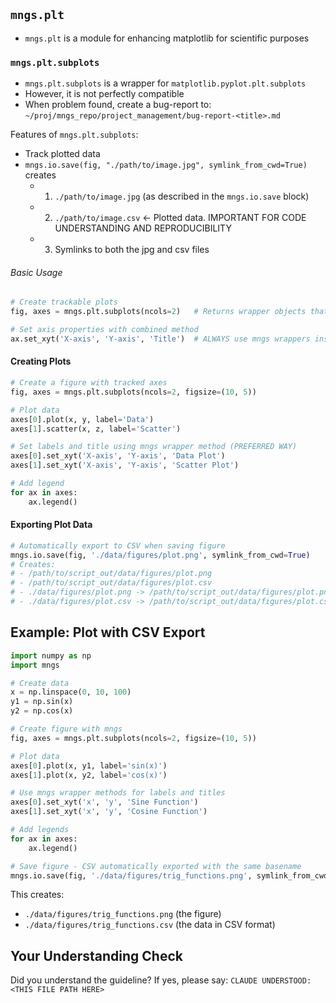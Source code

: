 <!-- ---
!-- Timestamp: 2025-05-29 20:33:22
!-- Author: ywatanabe
!-- File: /ssh:ywatanabe@sp:/home/ywatanabe/.dotfiles/.claude/to_claude/guidelines/python/MNGS-13-mngs-plt-module.md
!-- --- -->

## `mngs.plt`

- `mngs.plt` is a module for enhancing matplotlib for scientific purposes

### `mngs.plt.subplots`
- `mngs.plt.subplots` is a wrapper for `matplotlib.pyplot.plt.subplots`
- However, it is not perfectly compatible
- When problem found, create a bug-report to:
  `~/proj/mngs_repo/project_management/bug-report-<title>.md`

Features of `mngs.plt.subplots`:
- Track plotted data
- `mngs.io.save(fig, "./path/to/image.jpg", symlink_from_cwd=True)` creates
  - 1. `./path/to/image.jpg` (as described in the `mngs.io.save` block)
  - 2. `./path/to/image.csv` <- Plotted data. IMPORTANT FOR CODE UNDERSTANDING AND REPRODUCIBILITY
  - 3. Symlinks to both the jpg and csv files

###### Basic Usage
```python
# Create trackable plots
fig, axes = mngs.plt.subplots(ncols=2)   # Returns wrapper objects that track plotting data

# Set axis properties with combined method
ax.set_xyt('X-axis', 'Y-axis', 'Title')  # ALWAYS use mngs wrappers instead of matplotlib methods
```
#### Creating Plots

```python
# Create a figure with tracked axes
fig, axes = mngs.plt.subplots(ncols=2, figsize=(10, 5))

# Plot data
axes[0].plot(x, y, label='Data')
axes[1].scatter(x, z, label='Scatter')

# Set labels and title using mngs wrapper method (PREFERRED WAY)
axes[0].set_xyt('X-axis', 'Y-axis', 'Data Plot')
axes[1].set_xyt('X-axis', 'Y-axis', 'Scatter Plot')

# Add legend
for ax in axes:
    ax.legend()
```

#### Exporting Plot Data

```python
# Automatically export to CSV when saving figure
mngs.io.save(fig, './data/figures/plot.png', symlink_from_cwd=True)
# Creates:
# - /path/to/script_out/data/figures/plot.png
# - /path/to/script_out/data/figures/plot.csv
# - ./data/figures/plot.png -> /path/to/script_out/data/figures/plot.png
# - ./data/figures/plot.csv -> /path/to/script_out/data/figures/plot.csv
```

## Example: Plot with CSV Export

```python
import numpy as np
import mngs

# Create data
x = np.linspace(0, 10, 100)
y1 = np.sin(x)
y2 = np.cos(x)

# Create figure with mngs
fig, axes = mngs.plt.subplots(ncols=2, figsize=(10, 5))

# Plot data
axes[0].plot(x, y1, label='sin(x)')
axes[1].plot(x, y2, label='cos(x)')

# Use mngs wrapper methods for labels and titles
axes[0].set_xyt('x', 'y', 'Sine Function')
axes[1].set_xyt('x', 'y', 'Cosine Function')

# Add legends
for ax in axes:
    ax.legend()

# Save figure - CSV automatically exported with the same basename
mngs.io.save(fig, './data/figures/trig_functions.png', symlink_from_cwd=True)
```

This creates:
- `./data/figures/trig_functions.png` (the figure)
- `./data/figures/trig_functions.csv` (the data in CSV format)

## Your Understanding Check
Did you understand the guideline? If yes, please say:
`CLAUDE UNDERSTOOD: <THIS FILE PATH HERE>`

<!-- EOF -->